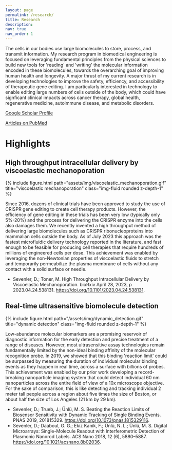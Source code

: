 ```yaml
---
layout: page
permalink: /research/
title: Research
description: 
nav: true
nav_order: 1
---
```


The cells in our bodies use large biomolecules to store, process, and transmit information. My research program in biomedical engineering is focused on leveraging fundamental principles from the physical sciences to build new tools for 'reading' and 'writing' the molecular information encoded in these biomolecules, towards the overarching goal of improving human health and longevity. A major thrust of my current research is in developing technologies to improve the safety, efficiency, and accessibility of therapeutic gene editing. I am particularly interested in technology to enable editing large numbers of cells outside of the body, which could have signficant clinical impacts across cancer therapy, global health, regenerative medicine, autoimmune disease, and metabolic disorders.

[Google Scholar Profile](https://scholar.google.com/citations?user=2QAce2gAAAAJ&hl=en)

[Articles on PubMed](https://pubmed.ncbi.nlm.nih.gov/?term=%22derin%20sevenler%22)

# Highlights

## High throughput intracellular delivery by viscoelastic mechanoporation

{% include figure.html path="assets/img/viscoelastic_mechanoporation.gif" title="viscoelastic mechanoporation" class="img-fluid rounded z-depth-1" %} 

Since 2016, dozens of clinical trials have been approved to study the use of CRISPR gene editing to create cell therapy products. However, the efficiency of gene editing in these trials has been very low (typically only 5%-20%) and the process for delivering the CRISPR enzyme into the cells also damages them. We recently invented a high throughput method of delivering large biomolecules such as CRISPR ribonucleoproteins into mammalian cells outside the body. As of July 2023 this approach was the fastest microfluidic delivery technology reported in the literature, and fast enough to be feasible for producing cell therapies that require hundreds of millions of engineered cells per dose. This achievement was enabled by leveraging the non-Newtonian properties of viscoelastic fluids to stretch and temporarily permeabilize the plasma membrane of cells without any contact with a solid surface or needle.

- Sevenler, D.; Toner, M. High Throughput Intracellular Delivery by Viscoelastic Mechanoporation. bioRxiv April 28, 2023, p 2023.04.24.538131. https://doi.org/10.1101/2023.04.24.538131.

## Real-time ultrasensitive biomolecule detection

{% include figure.html path="/assets/img/dynamic_detection.gif" title="dynamic detection" class="img-fluid rounded z-depth-1" %} 

Low-abundance molecular biomarkers are a promising reservoir of diagnostic information for the early detection and precise treatment of a range of diseases. However, most ultrasensitive assay technologies remain fundamentally limited by the non-ideal binding affinity of the molecular recognition probe. In 2019, we showed that this binding 'reaction limit' could be surpassed by measuring the duration of individual molecular binding events as they happen in real time, across a surface with billions of probes. This achievement was enabled by our prior work developing a record-breaking nanoparticle imaging system that could detect individual 60 nm nanoparticles across the entire field of view of a 10x microscope objective. For the sake of comparison, this is like detecting and tracking individual 2 meter tall people across a region about five times the size of Boston, or about half the size of Los Angeles (21 km by 29 km).

- Sevenler, D.; Trueb, J.; Ünlü, M. S. Beating the Reaction Limits of Biosensor Sensitivity with Dynamic Tracking of Single Binding Events. PNAS 2019, 201815329. https://doi.org/10.1073/pnas.1815329116.
- Sevenler, D.; Daaboul, G. G.; Ekiz Kanik, F.; Ünlü, N. L.; Ünlü, M. S. Digital Microarrays: Single-Molecule Readout with Interferometric Detection of Plasmonic Nanorod Labels. ACS Nano 2018, 12 (6), 5880–5887. https://doi.org/10.1021/acsnano.8b02036.







<!-- Cells use biomolecules to store, transmit, and process information. 
During the start of my postdoctoral studies with Professor Mehmet Toner at MGH, I worked with a multidisciplinary team including bioengineers, clinicians, and global health experts to develop a rapid point-of-care test for a biomarker of HIV medication adherence. Over the course of two years, I led the assay development program from the antibody screening stage to immunoassay development in microwell plates, transferring the assay to a lateral flow strip format, and validating the assay with hundreds of patient samples. Along the way, I also invented a new synthetic biology approach to assaying the active form of antiretroviral medications in blood samples based on in vitro inhibition of reverse transcriptase.

My graduate research in biomedical engineering was focused on ultrasensitive molecular diagnostics and biosensing: technologies to 'read' the molecular information within a specimen or sample. As a postdoctoral research fellow I developed technologies to better deliver or 'write' new genetic and molecular information into human cells _ex vivo_. 



My scientific expertise is in microfluidics, biomaterials, nano-optics, computer simulation, machine learning, and process automation. 



My research in biomedical engineering is focused on leveraging fundamental principles from the physical sciences to address emerging clinical problems in diagnostics, therapeutics, and disease prevention. 

My approach is to 

An underlying theme is xxx


, towards translational applications in diagnostics, therapeutics, and disease prevention


I am particularly interested in developing new technologies and approaches to improve the safety, efficiency, and accessibility of therapeutic gene editing.


As an Investigator in the Center for Engineering in Medicine & Surgery I work with engineers, biomedical scientists, and clinicians to ...
global health, cancer therapy, and regenerative medicine.



My current long-term research goal is to accelerate the development, manufacturing, and safety of cell and gene therapies. Towards this goal, I am currently developing a very fast microfluidic transfection method for precision gene editing of mammalian cells ex vivo. A major thrust of my current research is to investigate new microfluidic devices and materials to improve the safety, accuracy, and efficiency of methods for delivering genetic material and gene editing systems into mammalian cells.
My graduate research at Boston University was focused on using nanophotonic biosensors to push the limits of ultrasensitive molecular diagnostics and single molecule detection. 

Our research program leverages fundamental principles from the physical sciences to build new tools for measuring and controlling the biomolecular information of life. 

Our approach is to fundamentally understand and then creatively apply the many unique properties of microscale and nanoscale systems to develop new technologies towards addressing emerging.

First, we perform foundational studies of underlying biophysical phenomena using theory, experiment, and numerical simulations to push the frontier of understanding. For example, have made fundamental contributions to nano-optical methods for single nanoparticle detection and molecular recognition in biosensing. Second, we apply this new knowledge in developing technologies that can address pressing biomedical challenges. We collaborate with clinical experts to take ideas all the way from conception through preliminary studies and translational development to preclinical validation.

## High throughput microfluidic intracellular delivery

New cell and gene therapies face unprecedented manufacturing challenges associated with efficient genetic modification of large numbers of cells outside of the body. We are leveraging the unique properties of viscoelastic fluids to deliver genetic material and gene editing systems into cells in a high throughput microfludic platform, towards the goal of improving the safety, efficacy, and accessibility of next-generation cell therapies.

![Cell stretching schematic](/assets/img/cell_stretching_schematic.png)
![Mechanoporation schematic](/assets/img/mechanoporation_schematic.png)
![High speed video](/assets/img/cell_stretching_video.gif)

_Cells are quickly stretched by fluid forces as they pass through a microfluidic chip, creating temporary pores in the membrane and delivering large molecules into the cell._

 - Sevenler, D.; Toner, M. High Throughput Intracellular Delivery by Viscoelastic Mechanoporation. bioRxiv April 28, 2023, p 2023.04.24.538131. https://doi.org/10.1101/2023.04.24.538131.

## Microsystems for cryopreservation

Cryopreservation is the science of slowing or halting biological function at low temperatures. We are developing microscale devices and materials to control the transport of water, cryoprotective agents, and heat during cryopreservation for a range of diverse samples from cancer cells to agents of infectious disease.

![CPA beads](/assets/img/CPA_beads.gif)

_Hydrogel beads with selectively permeable coatings could prevent osmotic damage to cells before and after freezing._

- Sevenler, D.; Bean, H.; Toner, M.; Sandlin, R. D. Slow-Delivery and Distributed Exchange of Cryoprotective Agents with Hydrogel Beads. Cryobiology 2021. https://doi.org/10.1016/j.cryobiol.2021.09.006.

![Vitrification cassette](/assets/img/vitrification_cassette.png)

_Specialized microfluidic containers are allowing samples to be cooled fast enough to enable 'vitrification' or ice-free freezing of biological specimens._

- Jaskiewicz, J. J.; Sevenler, D.; Swei, A. A.; Widmer, G.; Toner, M.; Tzipori, S.; Sandlin, R. D. Cryopreservation of Infectious Cryptosporidium Parvum Oocysts Achieved through Vitrification Using High Aspect Ratio Specimen Containers. Scientific Reports 2020, 10 (1), 11711. https://doi.org/10.1038/s41598-020-68643-6.


## Point-of-care molecular diagnostics for antiretroviral medication adherence

Antiretroviral medications have been developed for the treatment and prevention of HIV, but in practice their efficiacy is highly dependent on patients maintaining adequate drug levels in the body. We are developing point-of-care technologies to rapidly measure medication levels and help caregivers support optimal adherence in patients.

![Lateral flow strip](/assets/img/strips.png)

_Test strips can detect whether HIV medication levels in the blood are high enough._

- Sevenler, D.; Niu, X.; Dossantos, S.; Toner, M.; Cressey, T. R.; Sandlin, R. D.; Drain, P. K. Point-of-Care Semi-Quantitative Test for Adherence to Tenofovir Alafenamide or Tenofovir Disoproxil Fumarate. Journal of Antimicrobial Chemotherapy 2022, 77 (4), 996–999. https://doi.org/10.1093/jac/dkab487.

- Olanrewaju, A. O.; Sullivan, B.; Gim, A.; Sevenler, D.; Bender, A.; Drain, P.; Posner, J. REverSe TRanscrIptase Chain Termination (RESTRICT) for Selective Measurement of Nucleotide Analogs Used in HIV Care and Prevention. 2021. https://doi.org/10.33774/chemrxiv-2021-q65sr.

- Sevenler, D.; Bardon, A.; Fernandez Suarez, M.; Marshall, L.; Toner, M.; Drain, P.; Sandlin, R. D. Immunoassay for HIV Drug Metabolites Tenofovir and Tenofovir Diphosphate. ACS Infect. Dis. 2020, 6 (7), 1635–1642. https://doi.org/10.1021/acsinfecdis.0c00010.

- Olanrewaju, A. O.; Sullivan, B. P.; Zhang, J.; Bender, A. T.; Sevenler, D.; Lo, T. J.; Fernandez-Suarez, M.; Drain, P. K.; Posner, J. D. An Enzymatic Assay for Rapid Measurement of Antiretroviral Drug Levels. ACS Sens. 2020. https://doi.org/10.1021/acssensors.9b02198.


## Ultra-sensitive molecular diagnostics

Single-molecule or 'digital' assays represent the most sensitive molecular tests available, but current methods remain limited by nonspecific binding to molecular recognition agents which are nonideal. We are developing methods which push the state-of-the-art sensitivity and performance of molecular diagnostic tests even further for applications in infectious disease and cancer.

![digital microarrays](/assets/img/digital_microarrays.png)

![dynamic video](/assets/img/dynamic_video.png)

- Sevenler, D.; Trueb, J.; Ünlü, M. S. Beating the Reaction Limits of Biosensor Sensitivity with Dynamic Tracking of Single Binding Events. PNAS 2019, 201815329. https://doi.org/10.1073/pnas.1815329116.

- Sevenler, D.; Daaboul, G. G.; Ekiz Kanik, F.; Ünlü, N. L.; Ünlü, M. S. Digital Microarrays: Single-Molecule Readout with Interferometric Detection of Plasmonic Nanorod Labels. ACS Nano 2018, 12 (6), 5880–5887. https://doi.org/10.1021/acsnano.8b02036.

- Ekiz Kanik, F.; Celebi, I.; Sevenler, D.; Tanriverdi, K.; Lortlar Ünlü, N.; Freedman, J. E.; Ünlü, M. S. Attomolar Sensitivity MicroRNA Detection Using Real-Time Digital Microarrays. Sci Rep 2022, 12 (1), 16220. https://doi.org/10.1038/s41598-022-19912-z.

(1) Scherr, S. M.; Daaboul, G. G.; Trueb, J.; Sevenler, D.; Fawcett, H.; Goldberg, B.; Connor, J. H.; \"Unl\"u, M. S. Real-Time Capture and Visualization of Individual Viruses in Complex Media. ACS Nano 2016, 10 (2), 2827–2833. https://doi.org/10.1021/acsnano.5b07948.
 -->
